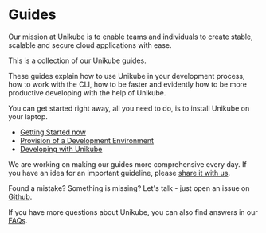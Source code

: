 # Guides


Our mission at Unikube is to enable teams and individuals to create stable, scalable and secure cloud applications with ease.

  
This is a collection of our Unikube guides.  
  
These guides explain how to use Unikube in your development process, how to work with the CLI, how to be faster and evidently how to be more productive developing with the help of Unikube.  
  
You can get started right away, all you need to do, is to install Unikube on your laptop. 

-   [Getting Started now](/guides/getting-started/installation.html)
-   [Provision of a Development Environment](/guides/provision-development-environment.html)
-   [Developing with Unikube](/guides/developing-with-unikube.html)

We are working on making our guides more comprehensive every day. If you have an idea for an important guideline, please [share it with us](/discussions/categories/ideas).  
  
Found a mistake? Something is missing? Let's talk - just open an issue on [Github](https://github.com/unikubehq/docs/issues).  
  
If you have more questions about Unikube, you can also find answers in our [FAQs](https://unikube.io/faqs/).
